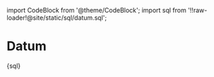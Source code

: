 import CodeBlock from '@theme/CodeBlock';
import sql from '!!raw-loader!@site/static/sql/datum.sql';

# Datum

<CodeBlock className='language-sql'>{sql}</CodeBlock>
